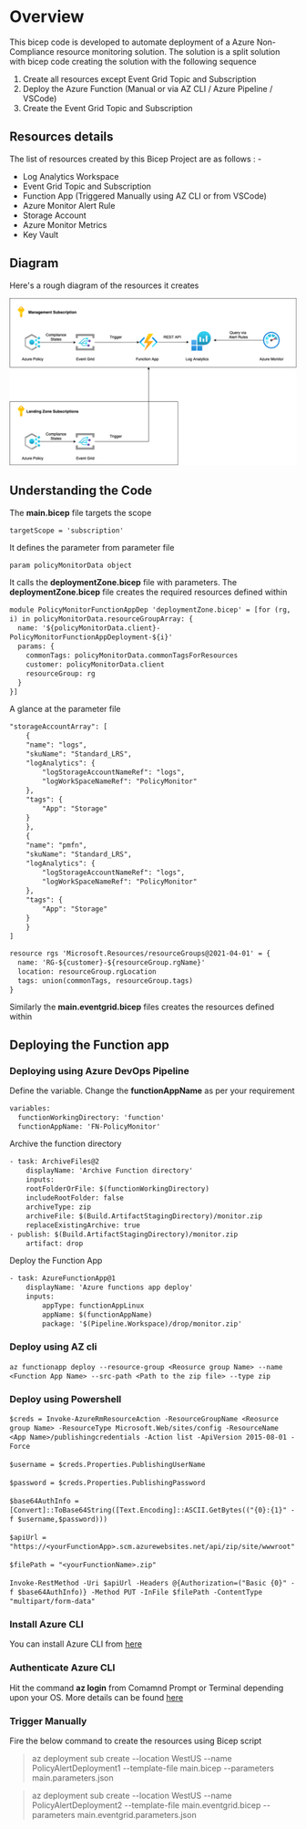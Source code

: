 # Overview

This bicep code is developed to automate deployment of a Azure Non-Compliance resource monitoring solution. The solution is a split solution with bicep code creating the solution with the following sequence

1. Create all resources except Event Grid Topic and Subscription
2. Deploy the Azure Function (Manual or via AZ CLI / Azure Pipeline / VSCode)
3. Create the Event Grid Topic and Subscription

## Resources details

The list of resources created by this Bicep Project are as follows : -

- Log Analytics Workspace
- Event Grid Topic and Subscription
- Function App (Triggered Manually using AZ CLI or from VSCode)
- Azure Monitor Alert Rule
- Storage Account
- Azure Monitor Metrics
- Key Vault

## Diagram

Here's a rough diagram of the resources it creates

![Diagram](./images/policy-monitor-diagram.png)

## Understanding the Code

The **main.bicep** file targets the scope

```
targetScope = 'subscription'
```

It defines the parameter from parameter file

```
param policyMonitorData object
```

It calls the **deploymentZone.bicep** file with parameters. The **deploymentZone.bicep** file creates the required resources defined within

```
module PolicyMonitorFunctionAppDep 'deploymentZone.bicep' = [for (rg, i) in policyMonitorData.resourceGroupArray: {
  name: '${policyMonitorData.client}-PolicyMonitorFunctionAppDeployment-${i}'
  params: {
    commonTags: policyMonitorData.commonTagsForResources
    customer: policyMonitorData.client
    resourceGroup: rg
  }
}]
```

A glance at the parameter file

```
"storageAccountArray": [
    {
    "name": "logs",
    "skuName": "Standard_LRS",
    "logAnalytics": {
        "logStorageAccountNameRef": "logs",
        "logWorkSpaceNameRef": "PolicyMonitor"
    },
    "tags": {
        "App": "Storage"
    }
    },
    {
    "name": "pmfn",
    "skuName": "Standard_LRS",
    "logAnalytics": {
        "logStorageAccountNameRef": "logs",
        "logWorkSpaceNameRef": "PolicyMonitor"
    },
    "tags": {
        "App": "Storage"
    }
    }
]
```

```
resource rgs 'Microsoft.Resources/resourceGroups@2021-04-01' = {
  name: 'RG-${customer}-${resourceGroup.rgName}'
  location: resourceGroup.rgLocation
  tags: union(commonTags, resourceGroup.tags)
}
```

Similarly the **main.eventgrid.bicep** files creates the resources defined within

## Deploying the Function app

### Deploying using Azure DevOps Pipeline

Define the variable. Change the **functionAppName** as per your requirement

```
variables:
  functionWorkingDirectory: 'function'
  functionAppName: 'FN-PolicyMonitor'
```

Archive the function directory

```
- task: ArchiveFiles@2
    displayName: 'Archive Function directory'
    inputs:
    rootFolderOrFile: $(functionWorkingDirectory)
    includeRootFolder: false
    archiveType: zip
    archiveFile: $(Build.ArtifactStagingDirectory)/monitor.zip
    replaceExistingArchive: true
- publish: $(Build.ArtifactStagingDirectory)/monitor.zip
    artifact: drop
```

Deploy the Function App

```
- task: AzureFunctionApp@1
    displayName: 'Azure functions app deploy'
    inputs:
        appType: functionAppLinux
        appName: $(functionAppName)
        package: '$(Pipeline.Workspace)/drop/monitor.zip'
```
### Deploy using AZ cli

```
az functionapp deploy --resource-group <Reosurce group Name> --name <Function App Name> --src-path <Path to the zip file> --type zip
```

### Deploy using Powershell

```
$creds = Invoke-AzureRmResourceAction -ResourceGroupName <Reosurce group Name> -ResourceType Microsoft.Web/sites/config -ResourceName <App Name>/publishingcredentials -Action list -ApiVersion 2015-08-01 -Force

$username = $creds.Properties.PublishingUserName

$password = $creds.Properties.PublishingPassword

$base64AuthInfo = [Convert]::ToBase64String([Text.Encoding]::ASCII.GetBytes(("{0}:{1}" -f $username,$password)))

$apiUrl = "https://<yourFunctionApp>.scm.azurewebsites.net/api/zip/site/wwwroot"

$filePath = "<yourFunctionName>.zip"

Invoke-RestMethod -Uri $apiUrl -Headers @{Authorization=("Basic {0}" -f $base64AuthInfo)} -Method PUT -InFile $filePath -ContentType "multipart/form-data"
```

### Install Azure CLI

You can install Azure CLI from [here](https://docs.microsoft.com/en-us/cli/azure/install-azure-cli)

### Authenticate Azure CLI

Hit the command **az login** from Comamnd Prompt or Terminal depending upon your OS. More details can be found [here](https://docs.microsoft.com/en-us/cli/azure/get-started-with-azure-cli)

### Trigger Manually

Fire the below command to create the resources using Bicep script

> az deployment sub create --location WestUS --name PolicyAlertDeployment1 --template-file main.bicep --parameters main.parameters.json

> az deployment sub create --location WestUS --name PolicyAlertDeployment2 --template-file main.eventgrid.bicep --parameters main.eventgrid.parameters.json